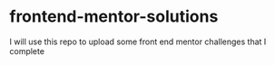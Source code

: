 # frontend-mentor-solutions
I will use this repo to upload some front end mentor challenges that I complete
